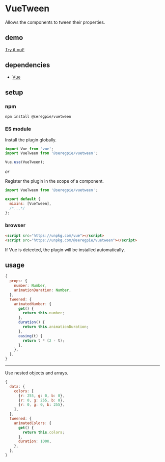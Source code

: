 # VueTween

Allows the components to tween their properties.

## demo

[Try it out!](https://seregpie.github.io/VueTween/)

## dependencies

- [Vue](https://github.com/vuejs/vue)

## setup

### npm

```shell
npm install @seregpie/vuetween
```

### ES module

Install the plugin globally.

```javascript
import Vue from 'vue';
import VueTween from '@seregpie/vuetween';

Vue.use(VueTween);
```

*or*

Register the plugin in the scope of a component.

```javascript
import VueTween from '@seregpie/vuetween';

export default {
  mixins: [VueTween],
  /*...*/
};
```

### browser

```html
<script src="https://unpkg.com/vue"></script>
<script src="https://unpkg.com/@seregpie/vuetween"></script>
```

If Vue is detected, the plugin will be installed automatically.

## usage

```javascript
{
  props: {
    number: Number,
    animationDuration: Number,
  },
  tweened: {
    animatedNumber: {
      get() {
        return this.number;
      },
      duration() {
        return this.animationDuration;
      },
      easing(t) {
        return t * (2 - t);
      },
    },
  },
}
```

---

Use nested objects and arrays.

```javascript
{
  data: {
    colors: [
      {r: 255, g: 0, b: 0},
      {r: 0, g: 255, b: 0},
      {r: 0, g: 0, b: 255},
    ],
  },
  tweened: {
    animatedColors: {
      get() {
        return this.colors;
      },
      duration: 1000,
    },
  },
}
```
